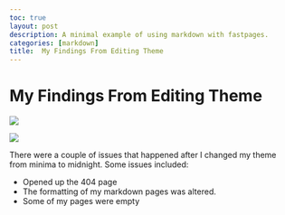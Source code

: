 ```yaml
---
toc: true
layout: post
description: A minimal example of using markdown with fastpages.
categories: [markdown]
title:  My Findings From Editing Theme
---
```

# My Findings From Editing Theme

![]({{site.baseurl}}/images/github.PNG)

![]({{site.baseurl}}/images/github.2.PNG)

There were a couple of issues that happened after I changed my theme from minima to midnight. Some issues included:
- Opened up the 404 page
-  The formatting of my markdown pages was altered.
- Some of my pages were empty